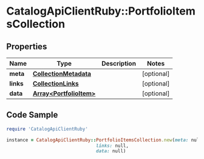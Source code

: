 # CatalogApiClientRuby::PortfolioItemsCollection

## Properties

Name | Type | Description | Notes
------------ | ------------- | ------------- | -------------
**meta** | [**CollectionMetadata**](CollectionMetadata.md) |  | [optional] 
**links** | [**CollectionLinks**](CollectionLinks.md) |  | [optional] 
**data** | [**Array&lt;PortfolioItem&gt;**](PortfolioItem.md) |  | [optional] 

## Code Sample

```ruby
require 'CatalogApiClientRuby'

instance = CatalogApiClientRuby::PortfolioItemsCollection.new(meta: null,
                                 links: null,
                                 data: null)
```


